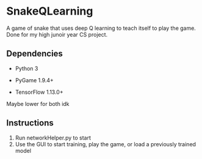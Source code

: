 # SnakeQLearning
A game of snake that uses deep Q learning to teach itself to play the game. Done for my high junoir year CS project.


## Dependencies
- Python 3

- PyGame 1.9.4+ 

- TensorFlow 1.13.0+

Maybe lower for both idk


## Instructions
1. Run networkHelper.py to start
2. Use the GUI to start training, play the game, or load a previously trained model
